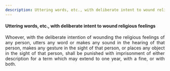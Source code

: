 ```yaml
---
description: Uttering words, etc., with deliberate intent to wound religious feelings
---
```


#### Uttering words, etc., with deliberate intent to wound religious feelings
<div style="text-align: justify">

Whoever, with the deliberate intention of wounding the religious feelings of any person, utters any word or makes any sound in the hearing of that person, makes any gesture in the sight of that person, or places any object in the sight of that person, shall be punished with imprisonment of either description for a term which may extend to one year, with a fine, or with both.

</div>
